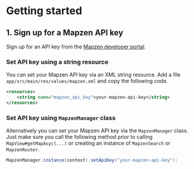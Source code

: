 # Getting started

## 1. Sign up for a Mapzen API key

Sign up for an API key from the [Mapzen developer portal](https://mapzen.com/documentation/overview/).

### Set API key using a string resource

You can set your Mapzen API key via an XML string resource. Add a file `app/src/main/res/values/mapzen.xml` and copy the following code.

```xml
<resources>
    <string name="mapzen_api_key">your-mapzen-api-key</string>
</resources>
```

### Set API key using `MapzenManager` class

Alternatively you can set your Mapzen API key via the `MapzenManager` class. Just make sure you call the following method prior to calling `MapView#getMapAsyc(...)` or creating an instance of `MapzenSearch` or `MapzenRouter`.

```java
MapzenManager.instance(context).setApiKey("your-mapzen-api-key");
```
